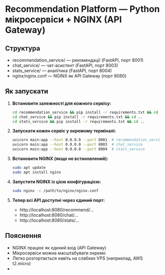 # Recommendation Platform — Python мікросервіси + NGINX (API Gateway)

## Структура

- recommendation_service/ — рекомендації (FastAPI, порт 8001)
- chat_service/ — чат-асистент (FastAPI, порт 8003)
- stats_service/ — аналітика (FastAPI, порт 8004)
- nginx/nginx.conf — NGINX як API Gateway (порт 8080)

## Як запускати

1. **Встановити залежності для кожного сервісу:**
   ```bash
   cd recommendation_service && pip install -r requirements.txt && cd ..
   cd chat_service && pip install -r requirements.txt && cd ..
   cd stats_service && pip install -r requirements.txt && cd ..
   ```

2. **Запускати кожен сервіс у окремому терміналі:**
   ```bash
   uvicorn main:app --host 0.0.0.0 --port 8001  # recommendation_service
   uvicorn main:app --host 0.0.0.0 --port 8003  # chat_service
   uvicorn main:app --host 0.0.0.0 --port 8004  # stats_service
   ```

3. **Встановити NGINX (якщо не встановлений):**
   ```bash
   sudo apt update
   sudo apt install nginx
   ```

4. **Запустити NGINX із цією конфігурацією:**
   ```bash
   sudo nginx -c /path/to/nginx/nginx.conf
   ```

5. **Тепер всі API доступні через єдиний порт:**
   - http://localhost:8080/recommend/...
   - http://localhost:8080/chat/...
   - http://localhost:8080/stats/...

## Пояснення

- NGINX працює як єдиний вхід (API Gateway)
- Мікросервіси можна масштабувати окремо
- Легко розгортається навіть на слабких VPS (наприклад, AWS t2.micro)
- 
